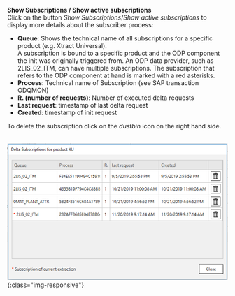 **Show Subscriptions / Show active subscriptions**<br/>
Click on the button *Show Subscriptions*/*Show active subscriptions* to display more details about the subscriber process:  
- **Queue**: Shows the technical name of all subscriptions for a specific product (e.g. Xtract Universal).<br>
A subscription is bound to a specific product and the ODP component the init was originally triggered from. An ODP data provider, such as 2LIS_02_ITM, can have multiple subscriptions. The subscription that refers to the ODP component at hand is marked with a red asterisks.
- **Process**: Technical name of Subscription (see SAP transaction ODQMON)
- **R. (number of requests)**: Number of executed delta requests
- **Last request**: timestamp of last delta request
- **Created**: timestamp of init request

To delete the subscription click on the *dustbin* icon on the right hand side. <br/><br/>

![ODP Subscriber](/img/content/odp/odp-settings-02.png){:class="img-responsive"}



